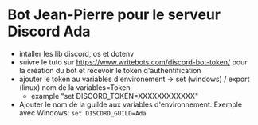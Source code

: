 # Bot Jean-Pierre pour le serveur Discord Ada

- intaller les lib discord, os et dotenv
- suivre le tuto sur https://www.writebots.com/discord-bot-token/ pour<br>la création du bot et recevoir le token d'authentification
- ajouter le token au variables d'environement -> set (windows) / export (linux) nom de la variables=Token
  - example "set DISCORD_TOKEN=XXXXXXXXXXXX"
- Ajouter le nom de la guilde aux variables d'environnement. Exemple avec Windows: `set DISCORD_GUILD=Ada`
